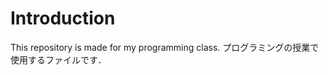 Introduction
============

This repository is made for my programming class. プログラミングの授業で使用するファイルです．
